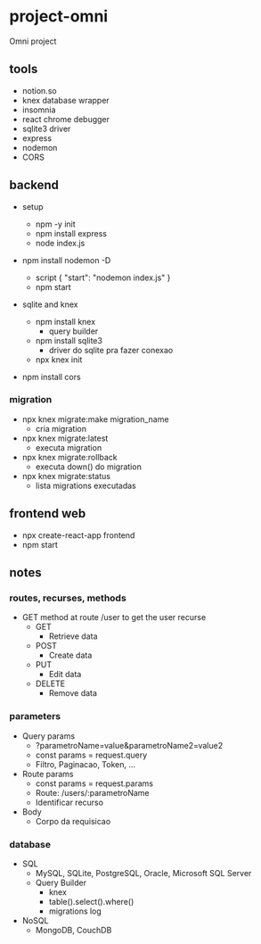 # project-omni
Omni project

## tools
- notion.so
- knex database wrapper
- insomnia
- react chrome debugger
- sqlite3 driver
- express
- nodemon
- CORS

## backend

- setup
  - npm -y init
  - npm install express
  - node index.js

- npm install nodemon -D
  - script { "start": "nodemon index.js" }
  - npm start

- sqlite and knex
  - npm install knex
    - query builder
  - npm install sqlite3
    - driver do sqlite pra fazer conexao
  - npx knex init

- npm install cors

### migration

- npx knex migrate:make migration_name
  - cria migration
- npx knex migrate:latest
  - executa migration
- npx knex migrate:rollback
  - executa down() do migration
- npx knex migrate:status
  - lista migrations executadas

## frontend web
- npx create-react-app frontend
- npm start

## notes

### routes, recurses, methods
- GET method at route /user to get the user recurse
  - GET
    - Retrieve data
  - POST
    - Create data
  - PUT
    - Edit data
  - DELETE
    - Remove data

### parameters
- Query params
  - ?parametroName=value&parametroName2=value2
  - const params = request.query
  - Filtro, Paginacao, Token, ...
- Route params 
  - const params = request.params
  - Route: /users/:parametroName
  - Identificar recurso
- Body
  - Corpo da requisicao

### database
- SQL
  - MySQL, SQLite, PostgreSQL, Oracle, Microsoft SQL Server
  - Query Builder
    - knex
    - table().select().where()
    - migrations log
- NoSQL
  - MongoDB, CouchDB